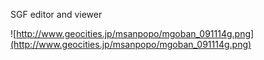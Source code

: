 SGF editor and viewer


![http://www.geocities.jp/msanpopo/mgoban_091114g.png](http://www.geocities.jp/msanpopo/mgoban_091114g.png)